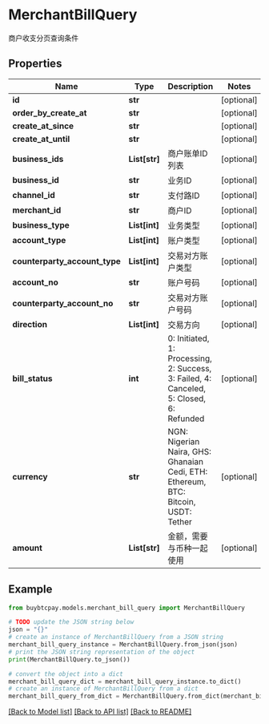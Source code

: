 # MerchantBillQuery

商户收支分页查询条件

## Properties

Name | Type | Description | Notes
------------ | ------------- | ------------- | -------------
**id** | **str** |  | [optional] 
**order_by_create_at** | **str** |  | [optional] 
**create_at_since** | **str** |  | [optional] 
**create_at_until** | **str** |  | [optional] 
**business_ids** | **List[str]** | 商户账单ID列表 | [optional] 
**business_id** | **str** | 业务ID | [optional] 
**channel_id** | **str** | 支付路ID | [optional] 
**merchant_id** | **str** | 商户ID | [optional] 
**business_type** | **List[int]** | 业务类型 | [optional] 
**account_type** | **List[int]** | 账户类型 | [optional] 
**counterparty_account_type** | **List[int]** | 交易对方账户类型 | [optional] 
**account_no** | **str** | 账户号码 | [optional] 
**counterparty_account_no** | **str** | 交易对方账户号码 | [optional] 
**direction** | **List[int]** | 交易方向 | [optional] 
**bill_status** | **int** | 0: Initiated, 1: Processing, 2: Success, 3: Failed, 4: Canceled, 5: Closed, 6: Refunded | [optional] 
**currency** | **str** | NGN: Nigerian Naira, GHS: Ghanaian Cedi, ETH: Ethereum, BTC: Bitcoin, USDT: Tether | [optional] 
**amount** | **List[str]** | 金额，需要与币种一起使用 | [optional] 

## Example

```python
from buybtcpay.models.merchant_bill_query import MerchantBillQuery

# TODO update the JSON string below
json = "{}"
# create an instance of MerchantBillQuery from a JSON string
merchant_bill_query_instance = MerchantBillQuery.from_json(json)
# print the JSON string representation of the object
print(MerchantBillQuery.to_json())

# convert the object into a dict
merchant_bill_query_dict = merchant_bill_query_instance.to_dict()
# create an instance of MerchantBillQuery from a dict
merchant_bill_query_from_dict = MerchantBillQuery.from_dict(merchant_bill_query_dict)
```
[[Back to Model list]](../README.md#documentation-for-models) [[Back to API list]](../README.md#documentation-for-api-endpoints) [[Back to README]](../README.md)


